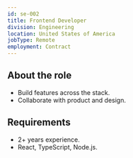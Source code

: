 ```yaml
---
id: se-002
title: Frontend Developer
division: Engineering
location: United States of America
jobType: Remote
employment: Contract
---
```


## About the role

- Build features across the stack.
- Collaborate with product and design.

## Requirements

- 2+ years experience.
- React, TypeScript, Node.js.